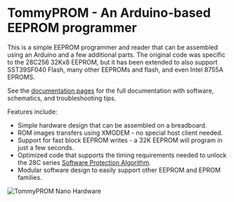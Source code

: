 # TommyPROM - An Arduino-based EEPROM programmer

This is a simple EEPROM programmer and reader that can be assembled using an Arduino and a
few additional parts.  The original code was specific to the 28C256 32Kx8 EEPROM, but it
has been extended to also support SST39SF040 Flash, many other EEPROMs and flash, and even
Intel 8755A EPROMS.

See the [documentation pages](https://tomnisbet.github.io/TommyPROM/) for the full
documentation with software, schematics, and troubleshooting tips.

Features include:
* Simple hardware design that can be assembled on a breadboard.
* ROM images transfers using XMODEM - no special host client needed.
* Support for fast block EEPROM writes - a 32K EEPROM will program in just a few seconds.
* Optimized code that supports the timing requirements needed to unlock the 28C series
[Software Protection Algorithm](https://tomnisbet.github.io/TommyPROM/docs/28C256-notes).
* Modular software design to easily support other EEPROM and EPROM families.

![TommyPROM Nano Hardware](docs/_docs/images/TommyPROM-nano.jpg)
